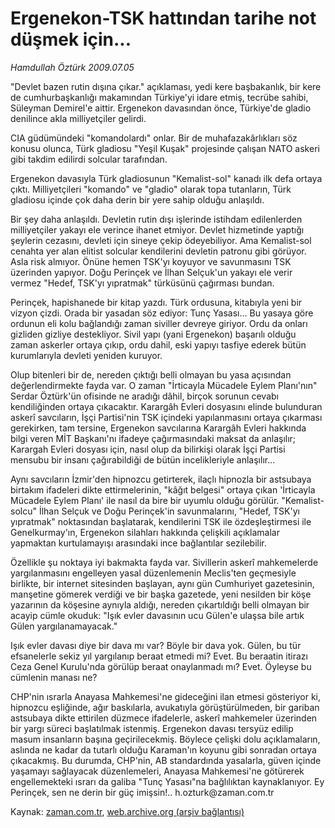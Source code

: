 # Ergenekon-TSK hattından tarihe not düşmek için...

*Hamdullah Öztürk 2009.07.05*

<tr><td class="metin" colspan="2" style="padding-top: 20px; padding-left: 5px; padding-right: 10px;">"Devlet bazen rutin dışına çıkar." açıklaması, yedi kere başbakanlık, bir kere de cumhurbaşkanlığı makamından Türkiye'yi idare etmiş, tecrübe sahibi, Süleyman Demirel'e aittir. Ergenekon davasından önce, Türkiye'de gladio denilince akla milliyetçiler gelirdi.</td></tr><tr><td class="metin" colspan="2" style="padding-top: 20px; padding-left: 5px; padding-right: 10px;"><p> CIA güdümündeki "komandolardı" onlar. Bir de muhafazakârlıkları söz konusu olunca, Türk gladiosu "Yeşil Kuşak" projesinde çalışan NATO askeri gibi takdim edilirdi solcular tarafından.
<p>Ergenekon davasıyla Türk gladiosunun "Kemalist-sol" kanadı ilk defa ortaya çıktı. Milliyetçileri "komando" ve "gladio" olarak topa tutanların, Türk gladiosu içinde çok daha derin bir yere sahip olduğu anlaşıldı.
<p>Bir şey daha anlaşıldı. Devletin rutin dışı işlerinde istihdam edilenlerden milliyetçiler yakayı ele verince ihanet etmiyor. Devlet hizmetinde yaptığı şeylerin cezasını, devleti için sineye çekip ödeyebiliyor. Ama Kemalist-sol cenahta yer alan elitist solcular kendilerini devletin patronu gibi görüyor. Asla risk almıyor. Önüne hemen TSK'yı koyuyor ve savunmasını TSK üzerinden yapıyor. Doğu Perinçek ve İlhan Selçuk'un yakayı ele verir vermez "Hedef, TSK'yı yıpratmak" türküsünü çağırması bundan.
<p>Perinçek, hapishanede bir kitap yazdı. Türk ordusuna, kitabıyla yeni bir vizyon çizdi. Orada bir yasadan söz ediyor: Tunç Yasası... Bu yasaya göre ordunun eli kolu bağlandığı zaman siviller devreye giriyor. Ordu da onları gizliden gizliye destekliyor. Sivil yapı (yani Ergenekon) başarılı olduğu zaman askerler ortaya çıkıp, ordu dahil, eski yapıyı tasfiye ederek bütün kurumlarıyla devleti yeniden kuruyor.
<p>Olup bitenleri bir de, nereden çıktığı belli olmayan bu yasa açısından değerlendirmekte fayda var. O zaman "İrticayla Mücadele Eylem Planı'nın" Serdar Öztürk'ün ofisinde ne aradığı dâhil, birçok sorunun cevabı kendiliğinden ortaya çıkacaktır. Karargâh Evleri dosyasını elinde bulunduran askerî savcıların, İşçi Partisi'nin TSK içindeki yapılanmasını ortaya çıkarması gerekirken, tam tersine, Ergenekon savcılarına Karargâh Evleri hakkında bilgi veren MİT Başkanı'nı ifadeye çağırmasındaki maksat da anlaşılır; Karargah Evleri dosyası için, nasıl olup da bilirkişi olarak İşçi Partisi mensubu bir insanı çağırabildiği de bütün incelikleriyle anlaşılır...
<p>Aynı savcıların İzmir'den hipnozcu getirterek, ilaçlı hipnozla bir astsubaya birtakım ifadeleri dikte ettirmelerinin, "kâğıt belgesi" ortaya çıkan 'İrticayla Mücadele Eylem Planı' ile nasıl da bire bir uyumlu olduğu görülür. "Kemalist-solcu" İlhan Selçuk ve Doğu Perinçek'in savunmalarını, "Hedef, TSK'yı yıpratmak" noktasından başlatarak, kendilerini TSK ile özdeşleştirmesi ile Genelkurmay'ın, Ergenekon silahları hakkında çelişkili açıklamalar yapmaktan kurtulamayışı arasındaki ince bağlantılar sezilebilir.
<p>Özellikle şu noktaya iyi bakmakta fayda var. Sivillerin askerî mahkemelerde yargılanmasını engelleyen yasal düzenlemenin Meclis'ten geçmesiyle birlikte, bir internet sitesinden başlayan, aynı gün Cumhuriyet gazetesinin, manşetine gömerek verdiği ve bir başka gazetede, yeni nesilden bir köşe yazarının da köşesine aynıyla aldığı, nereden çıkartıldığı belli olmayan bir acayip cümle okuduk: "Işık evler davasının ucu Gülen'e ulaşsa bile artık Gülen yargılanamayacak."
<p>Işık evler davası diye bir dava mı var? Böyle bir dava yok. Gülen, bu tür efsanelerle sekiz yıl yargılanıp beraat etmedi mi? Evet. Bu beraatin itirazı Ceza Genel Kurulu'nda görülüp beraat onaylanmadı mı? Evet. Öyleyse bu cümlenin manası ne?
<p>CHP'nin ısrarla Anayasa Mahkemesi'ne gideceğini ilan etmesi gösteriyor ki, hipnozcu eşliğinde, ağır baskılarla, avukatıyla görüştürülmeden, bir gariban astsubaya dikte ettirilen düzmece ifadelerle, askerî mahkemeler üzerinden bir yargı süreci başlatılmak istenmiş. Ergenekon davası tersyüz edilip masum insanların başına geçirilecekmiş. Böylece çelişki dolu açıklamaların, aslında ne kadar da tutarlı olduğu Karaman'ın koyunu gibi sonradan ortaya çıkacakmış. Bu durumda, CHP'nin, AB standardında yasalarla, güven içinde yaşamayı sağlayacak düzenlemeleri, Anayasa Mahkemesi'ne götürerek engellemekteki ısrarı da galiba "Tunç Yasası"na bağlılıktan kaynaklanıyor. Ey Perinçek, sen ne derin bir güç imişsin!.. h.ozturk@zaman.com.tr<br/></p></p></p></p></p></p></p></p></p></td></tr>

Kaynak: [zaman.com.tr](http://zaman.com.tr/yazar.do?yazino=866163), [web.archive.org (arşiv bağlantısı)](http://web.archive.org/web/20090917043115/http://www.zaman.com.tr:80/yazar.do?yazino=866163)
